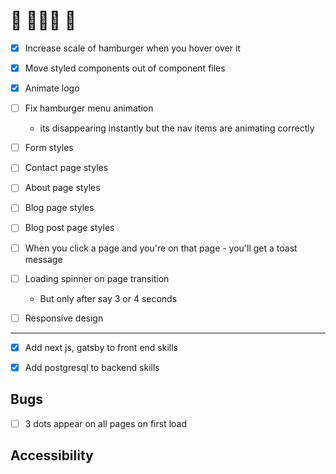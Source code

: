 # 🚧 👀👀👀 🚧

- [x] Increase scale of hamburger when you hover over it

- [x] Move styled components out of component files

- [x] Animate logo

- [ ] Fix hamburger menu animation

  - its disappearing instantly but the nav items are animating correctly

- [ ] Form styles

- [ ] Contact page styles

- [ ] About page styles

- [ ] Blog page styles

- [ ] Blog post page styles

- [ ] When you click a page and you're on that page - you'll get a toast message

- [ ] Loading spinner on page transition

  - But only after say 3 or 4 seconds

- [ ] Responsive design

---

- [x] Add next js, gatsby to front end skills

- [x] Add postgresql to backend skills

## Bugs

- [ ] 3 dots appear on all pages on first load

## Accessibility
